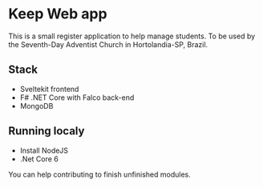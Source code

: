 # Keep Web app
This is a small register application to help manage students. To be used by the Seventh-Day Adventist Church in Hortolandia-SP, Brazil.

## Stack
- Sveltekit frontend
- F# .NET Core with Falco back-end
- MongoDB

## Running localy
- Install NodeJS 
- .Net Core 6


You can help contributing to finish unfinished modules.
